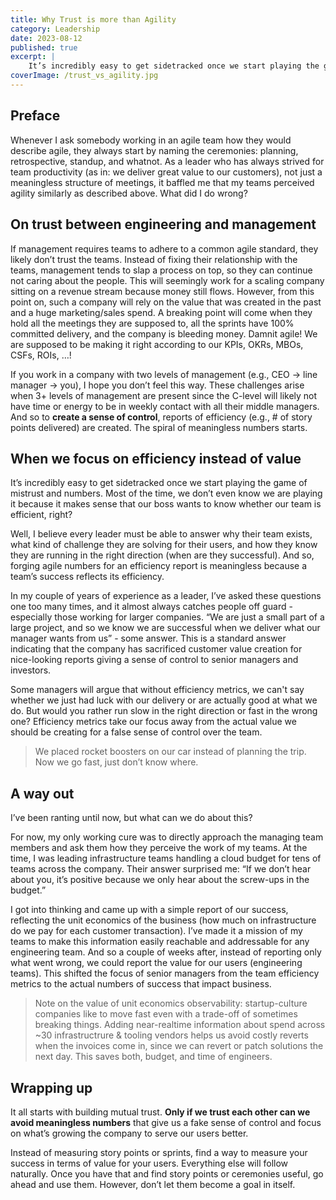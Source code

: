 ```yaml
---
title: Why Trust is more than Agility
category: Leadership
date: 2023-08-12
published: true
excerpt: |
    It’s incredibly easy to get sidetracked once we start playing the game of mistrust and numbers. Most of the time we don’t even know we are playing it because it makes sense that our boss wants to know whether our team is efficient, right?
coverImage: /trust_vs_agility.jpg
---
```


## Preface

Whenever I ask somebody working in an agile team how they would describe agile, they always start by naming the ceremonies: planning, retrospective, standup, and whatnot. As a leader who has always strived for team productivity (as in: we deliver great value to our customers), not just a meaningless structure of meetings, it baffled me that my teams perceived agility similarly as described above. What did I do wrong?

## On trust between engineering and management

If management requires teams to adhere to a common agile standard, they likely don’t trust the teams. Instead of fixing their relationship with the teams, management tends to slap a process on top, so they can continue not caring about the people. This will seemingly work for a scaling company sitting on a revenue stream because money still flows. However, from this point on, such a company will rely on the value that was created in the past and a huge marketing/sales spend. A breaking point will come when they hold all the meetings they are supposed to, all the sprints have 100% committed delivery, and the company is bleeding money. Damnit agile! We are supposed to be making it right according to our KPIs, OKRs, MBOs, CSFs, ROIs, …!

If you work in a company with two levels of management (e.g., CEO → line manager → you), I hope you don’t feel this way. These challenges arise when 3+ levels of management are present since the C-level will likely not have time or energy to be in weekly contact with all their middle managers. And so to **create a sense of control**, reports of efficiency (e.g., # of story points delivered) are created. The spiral of meaningless numbers starts.

## When we focus on efficiency instead of value

It’s incredibly easy to get sidetracked once we start playing the game of mistrust and numbers. Most of the time, we don’t even know we are playing it because it makes sense that our boss wants to know whether our team is efficient, right?

Well, I believe every leader must be able to answer why their team exists, what kind of challenge they are solving for their users, and how they know they are running in the right direction (when are they successful). And so, forging agile numbers for an efficiency report is meaningless because a team’s success reflects its efficiency. 

In my couple of years of experience as a leader, I’ve asked these questions one too many times, and it almost always catches people off guard - especially those working for larger companies. “We are just a small part of a large project, and so we know we are successful when we deliver what our manager wants from us” - some answer. This is a standard answer indicating that the company has sacrificed customer value creation for nice-looking reports giving a sense of control to senior managers and investors.

Some managers will argue that without efficiency metrics, we can't say whether we just had luck with our delivery or are actually good at what we do. But would you rather run slow in the right direction or fast in the wrong one? Efficiency metrics take our focus away from the actual value we should be creating for a false sense of control over the team.

> We placed rocket boosters on our car instead of planning the trip. Now we go fast, just don’t know where.

## A way out

I’ve been ranting until now, but what can we do about this?

For now, my only working cure was to directly approach the managing team members and ask them how they perceive the work of my teams. At the time, I was leading infrastructure teams handling a cloud budget for tens of teams across the company. Their answer surprised me: “If we don’t hear about you, it’s positive because we only hear about the screw-ups in the budget.”

I got into thinking and came up with a simple report of our success, reflecting the unit economics of the business (how much on infrastructure do we pay for each customer transaction). I’ve made it a mission of my teams to make this information easily reachable and addressable for any engineering team. And so a couple of weeks after, instead of reporting only what went wrong, we could report the value for our users (engineering teams). This shifted the focus of senior managers from the team efficiency metrics to the actual numbers of success that impact business.

> Note on the value of unit economics observability: startup-culture companies like to move fast even with a trade-off of sometimes breaking things. Adding near-realtime information about spend across ~30 infrastructrure & tooling vendors helps us avoid costly reverts when the invoices come in, since we can revert or patch solutions the next day. This saves both, budget, and time of engineers. 

## Wrapping up

It all starts with building mutual trust. **Only if we trust each other can we avoid meaningless numbers** that give us a fake sense of control and focus on what’s growing the company to serve our users better.

Instead of measuring story points or sprints, find a way to measure your success in terms of value for your users. Everything else will follow naturally. Once you have that and find story points or ceremonies useful, go ahead and use them. However, don’t let them become a goal in itself. 
